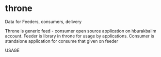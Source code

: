 # throne
Data for Feeders, consumers, delivery 

Throne is generic feed - consumer open source application on hburakbalim account.
Feeder is library in throne for usage by applications.
Consumer is standalone application for consume that given on feeder

USAGE



